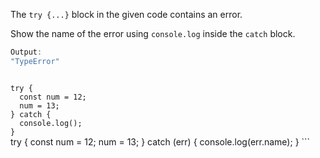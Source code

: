 The `try {...}` block in the given code
contains an error.

Show the name of the error
using `console.log`
inside the `catch` block.

```js
Output:
"TypeError"
```
<codeblock type="exercise" language="javascript" testMode="fixedInput">
<code>
try {
  const num = 12;
  num = 13;
} catch {
  console.log();
}
</code>

<solution>
try {
  const num = 12;
  num = 13;
} catch (err) {
  console.log(err.name);
}
</solution>
</codeblock>
```
